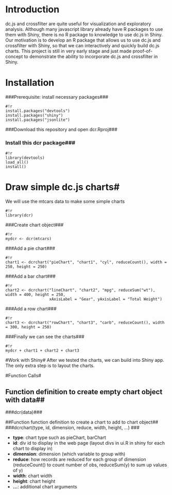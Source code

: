 # Introduction #
dc.js and crossfilter are quite useful for visualization and exploratory analysis. Although many javascript library already have R packages to use them with Shiny, there is no R package to knowledge to use dc.js in Shiny. Our motivation is to develop an R package that allows us to use dc.js and crossfilter with Shiny, so that we can interactively and quickly build dc.js charts. This project is still in very early stage and just made proof-of-concept to demonstrate the ability to incorporate dc.js and crossfilter in Shiny.

# Installation #
###Prerequisite: install necessary packages###

```
#!r
install.packages("devtools")
install.packages("shiny")
install.packages("jsonlite")
```


###Download this repository and open dcr.Rproj###
### Install this dcr package###


```
#!r
library(devtools)
load_all()
install()
```

# Draw simple dc.js charts#
We will use the mtcars data to make some simple charts


```
#!r
library(dcr)
```


###Create chart object###

```
#!r
mydcr <- dcr(mtcars)
```

###Add a pie chart###

```
#!r
chart1 <- dcrchart("pieChart", "chart1", "cyl", reduceCount(), width = 250, height = 250)
```


###Add a bar chart###

```
#!r
chart2 <- dcrchart("lineChart", "chart2", "mpg", reduceSum("wt"), width = 400, height = 250,
                   xAxisLabel = "Gear", yAxisLabel = "Total Weight")
```

###Add a row chart###

```
#!r
chart3 <- dcrchart("rowChart", "chart3", "carb", reduceCount(), width = 300, height = 250)
```


###Finally we can see the charts###

```
#!r
mydcr + chart1 + chart2 + chart3
```


#Work with Shiny#
After we tested the charts, we can build into Shiny app. The only extra step is to layout the charts.

#Function Calls#
## Function definition to create empty chart object with data##
###dcr(data)###

##Function function definition to create a chart to add to chart object##
###dcrchart(type, id, dimension, reduce, width, height, ...) ###
* __type__: chart type such as pieChart, barChart
* __id__: div id to display in the web page (layout divs in ui.R in shiny for each chart to display in)
* __dimension__: dimension (which variable to group with)
* __reduce__: how records are reduced for each group of dimension (reduceCount() to count number of obs, reduceSum(y) to sum up values of y)
* __width__: chart width
* __height__: chart height
* __...__: additional chart arguments